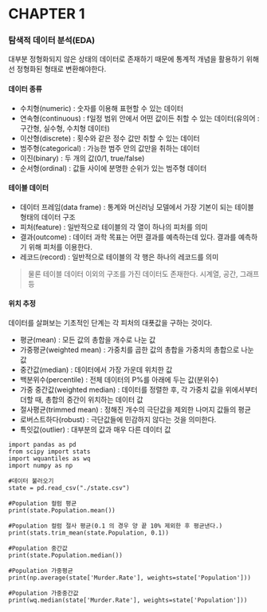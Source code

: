 # CHAPTER 1 
### 탐색적 데이터 분석(EDA)

대부분 정형화되지 않은 상태의 데이터로 존재하기 때문에 통계적 개념을 활용하기 위해선 정형화된 형태로 변환해야한다.

#### 데이터 종류
- 수치형(numeric) : 숫자를 이용해 표현할 수 있는 데이터
- 연속형(continuous) : f일정 범위 안에서 어떤 값이든 취할 수 있는 데이터(유의어 : 구간형, 실수형, 수치형 데이터)
- 이산형(discrete) : 횟수와 같은 정수 값만 취할 수 있는 데이터
- 범주형(categorical) : 가능한 범주 안의 값만을 취하는 데이터
- 이진(binary) : 두 개의 값(0/1, true/false)
- 순서형(ordinal) : 값들 사이에 분명한 순위가 있는 범주형 데이터

#### 테이블 데이터
- 데이터 프레임(data frame) : 통계와 머신러닝 모델에서 가장 기본이 되는 테이블 형태의 데이터 구조
- 피처(feature) : 일반적으로 테이블의 각 열이 하나의 피처를 의미
- 결과(outcome) : 데이터 과학 목표는 어떤 결과를 예측하는데 있다. 결과를 예측하기 위해 피처를 이용한다.
- 레코드(record) : 일반적으로 테이블의 각 행은 하나의 레코드를 의미

> 물론 테이블 데이터 이외의 구조를 가진 데이터도 존재한다. 시계열, 공간, 그래프 등 

#### 위치 추정
데이터를 살펴보는 기초적인 단계는 각 피처의 대푯값을 구하는 것이다.

- 평균(mean) : 모든 값의 총합을 개수로 나눈 값
- 가중평균(weighted mean) : 가중치를 곱한 값의 총합을 가중치의 총합으로 나눈 값
- 중간값(median) : 데이터에서 가장 가운데 위치한 값
- 백분위수(percentile) : 전체 데이터의 P%를 아래에 두는 값(분위수)
- 가중 중간값(weighted median) : 데이터를 정렬한 후, 각 가중치 값을 위에서부터 더할 때, 총합의 중간이 위치하는 데이터 값
- 절사평균(trimmed mean) : 정해진 개수의 극단값을 제외한 나머지 값들의 평균
- 로버스트하다(robust) : 극단값들에 민감하지 않다는 것을 의미한다.
- 특잇값(outlier) : 대부분의 값과 매우 다른 데이터 값

```
import pandas as pd
from scipy import stats
import wquantiles as wq
import numpy as np

#데이터 불러오기
state = pd.read_csv("./state.csv")

#Population 컬럼 평균
print(state.Population.mean())

#Population 컬럼 절사 평균(0.1 의 경우 양 끝 10% 제외한 후 평균낸다.)
print(stats.trim_mean(state.Population, 0.1))

#Population 중간값
print(state.Population.median())

#Population 가중평균
print(np.average(state['Murder.Rate'], weights=state['Population']))

#Population 가중중간값
print(wq.median(state['Murder.Rate'], weights=state['Population']))

```